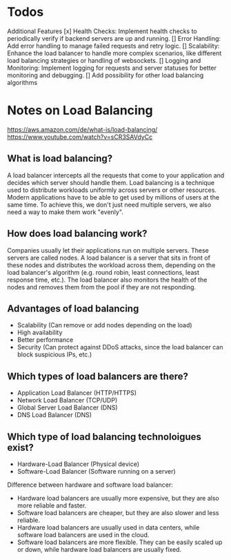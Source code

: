 # Todos

Additional Features
[x] Health Checks: Implement health checks to periodically verify if backend servers are up and running.
[] Error Handling: Add error handling to manage failed requests and retry logic.
[] Scalability: Enhance the load balancer to handle more complex scenarios, like different load balancing strategies or handling of websockets.
[] Logging and Monitoring: Implement logging for requests and server statuses for better monitoring and debugging.
[] Add possibility for other load balancing algorithms

# Notes on Load Balancing

https://aws.amazon.com/de/what-is/load-balancing/
https://www.youtube.com/watch?v=sCR3SAVdyCc

## What is load balancing?

A load balancer intercepts all the requests that come to your application and decides which server should handle them.
Load balancing is a technique used to distribute workloads uniformly across servers or other resources. Modern applications have to be able to get used by millions of users at the same time. To achieve this, we don't just need multiple servers, we also need a way to make them work "evenly".

## How does load balancing work?

Companies usually let their applications run on multiple servers. These servers are called nodes. A load balancer is a server that sits in front of these nodes and distributes the workload across them, depending on the load balancer's algorithm (e.g. round robin, least connections, least response time, etc.). The load balancer also monitors the health of the nodes and removes them from the pool if they are not responding.

## Advantages of load balancing

- Scalability (Can remove or add nodes depending on the load)
- High availability
- Better performance
- Security (Can protect against DDoS attacks, since the load balancer can block suspicious IPs, etc.)

## Which types of load balancers are there?

- Application Load Balancer (HTTP/HTTPS)
- Network Load Balancer (TCP/UDP)
- Global Server Load Balancer (DNS)
- DNS Load Balancer (DNS)

## Which type of load balancing technoloigues exist?

- Hardware-Load Balancer (Physical device)
- Software-Load Balancer (Software running on a server)

Difference between hardware and software load balancer:

- Hardware load balancers are usually more expensive, but they are also more reliable and faster.
- Software load balancers are cheaper, but they are also slower and less reliable.
- Hardware load balancers are usually used in data centers, while software load balancers are used in the cloud.
- Software load balancers are more flexible. They can be easily scaled up or down, while hardware load balancers are usually fixed.
